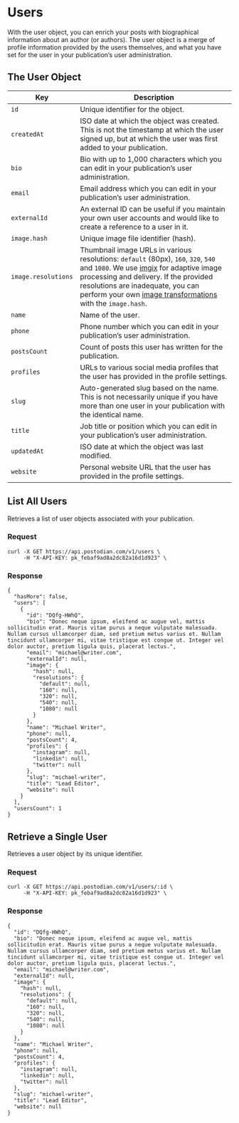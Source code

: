 # Users

With the user object, you can enrich your posts with biographical information about an author (or authors). The user object is a merge of profile information provided by the users themselves, and what you have set for the user in your publication’s user administration.

## The User Object

| Key | Description |
| --- | --- |
| `id` | Unique identifier for the object. |
| `createdAt` | ISO date at which the object was created. This is not the timestamp at which the user signed up, but at which the user was first added to your publication. |
| `bio` | Bio with up to 1,000 characters which you can edit in your publication’s user administration. |
| `email` | Email address which you can edit in your publication’s user administration. |
| `externalId` | An external ID can be useful if you maintain your own user accounts and would like to create a reference to a user in it. |
| `image.hash` | Unique image file identifier (hash). |
| `image.resolutions` | Thumbnail image URLs in various resolutions: `default` (80px), `160`, `320`, `540` and `1080`. We use [imgix](https://imgix.com) for adaptive image processing and delivery. If the provided resolutions are inadequate, you can perform your own [image transformations](https://docs.imgix.com/apis/rendering) with the `image.hash`. |
| `name` | Name of the user. |
| `phone` | Phone number which you can edit in your publication’s user administration. |
| `postsCount` | Count of posts this user has written for the publication. |
| `profiles` | URLs to various social media profiles that the user has provided in the profile settings. |
| `slug` | Auto-generated slug based on the name. This is not necessarily unique if you have more than one user in your publication with the identical name. |
| `title` | Job title or position which you can edit in your publication’s user administration. |
| `updatedAt` | ISO date at which the object was last modified. |
| `website` | Personal website URL that the user has provided in the profile settings. |

## List All Users

Retrieves a list of user objects associated with your publication.

### Request

```
curl -X GET https://api.postodian.com/v1/users \
     -H "X-API-KEY: pk_febaf9ad8a2dc82a16d1d923" \
```

### Response

```
{
  "hasMore": false,
  "users": [
    {
      "id": "DQfg-HWhQ",
      "bio": "Donec neque ipsum, eleifend ac augue vel, mattis sollicitudin erat. Mauris vitae purus a neque vulputate malesuada. Nullam cursus ullamcorper diam, sed pretium metus varius et. Nullam tincidunt ullamcorper mi, vitae tristique est congue ut. Integer vel dolor auctor, pretium ligula quis, placerat lectus.",
      "email": "michael@writer.com",
      "externalId": null,
      "image": {
        "hash": null,
        "resolutions": {
          "default": null,
          "160": null,
          "320": null,
          "540": null,
          "1080": null
        }
      },
      "name": "Michael Writer",
      "phone": null,
      "postsCount": 4,
      "profiles": {
        "instagram": null,
        "linkedin": null,
        "twitter": null
      },
      "slug": "michael-writer",
      "title": "Lead Editor",
      "website": null
    }
  ],
  "usersCount": 1
}
```

## Retrieve a Single User

Retrieves a user object by its unique identifier.

### Request

```
curl -X GET https://api.postodian.com/v1/users/:id \
     -H "X-API-KEY: pk_febaf9ad8a2dc82a16d1d923" \
```

### Response

```
{
  "id": "DQfg-HWhQ",
  "bio": "Donec neque ipsum, eleifend ac augue vel, mattis sollicitudin erat. Mauris vitae purus a neque vulputate malesuada. Nullam cursus ullamcorper diam, sed pretium metus varius et. Nullam tincidunt ullamcorper mi, vitae tristique est congue ut. Integer vel dolor auctor, pretium ligula quis, placerat lectus.",
  "email": "michael@writer.com",
  "externalId": null,
  "image": {
    "hash": null,
    "resolutions": {
      "default": null,
      "160": null,
      "320": null,
      "540": null,
      "1080": null
    }
  },
  "name": "Michael Writer",
  "phone": null,
  "postsCount": 4,
  "profiles": {
    "instagram": null,
    "linkedin": null,
    "twitter": null
  },
  "slug": "michael-writer",
  "title": "Lead Editor",
  "website": null
}
```
